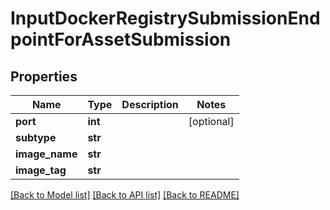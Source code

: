# InputDockerRegistrySubmissionEndpointForAssetSubmission

## Properties
Name | Type | Description | Notes
------------ | ------------- | ------------- | -------------
**port** | **int** |  | [optional] 
**subtype** | **str** |  | 
**image_name** | **str** |  | 
**image_tag** | **str** |  | 

[[Back to Model list]](../README.md#documentation-for-models) [[Back to API list]](../README.md#documentation-for-api-endpoints) [[Back to README]](../README.md)


